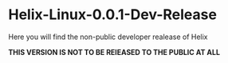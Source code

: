 # Helix-Linux-0.0.1-Dev-Release
Here you will find the non-public developer realease of Helix


**THIS VERSION IS NOT TO BE RElEASED TO THE PUBLIC AT ALL**
